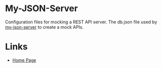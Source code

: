 # My-JSON-Server
Configuration files for mocking a REST API server. The db.json file used by [my-json-server](https://my-json-server.typicode.com/) to create a mock APIs.

# Links
- [Home Page](https://my-json-server.typicode.com/lee-IPSI/My-JSON-Server)
